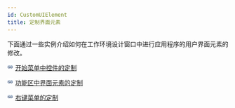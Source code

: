 ```yaml
---
id: CustomUIElement
title: 定制界面元素
---
```

下面通过一些实例介绍如何在工作环境设计窗口中进行应用程序的用户界面元素的修改。

![](../img/smalltitle.png) [开始菜单中控件的定制](StartMenuControl.htm)

![](../img/smalltitle.png) [功能区中界面元素的定制](RibbonControl.htm)

![](../img/smalltitle.png) [右键菜单的定制](ContextMenuControl.htm)
